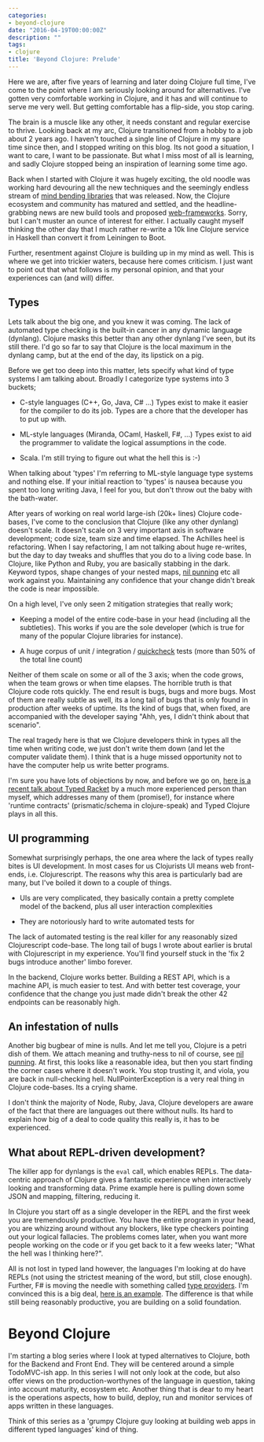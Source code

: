 ```yaml
---
categories:
- beyond-clojure
date: "2016-04-19T00:00:00Z"
description: ""
tags:
- clojure
title: 'Beyond Clojure: Prelude'
---
```


Here we are, after five years of learning and later doing Clojure full time, I've come to the point where I am seriously looking around for alternatives. I've gotten very comfortable working in Clojure, and it has and will continue to serve me very well. But getting comfortable has a flip-side, you stop caring.

<!--more-->

The brain is a muscle like any other, it needs constant and regular exercise to thrive. Looking back at my arc, Clojure transitioned from a hobby to a job about 2 years ago. I haven't touched a single line of Clojure in my spare time since then, and I stopped writing on this blog. Its not good a situation, I want to care, I want to be passionate. But what I miss most of all is learning, and sadly Clojure stopped being an inspiration of learning some time ago.

Back when I started with Clojure it was hugely exciting, the old noodle was working hard devouring all the new techniques and the seemingly endless stream of [mind bending libraries](https://github.com/clojure/core.logic) that was released. Now, the Clojure ecosystem and community has matured and settled, and the headline-grabbing news are new build tools and proposed [web-frameworks](https://www.kickstarter.com/projects/1346708779/arachne-rapid-web-development-for-clojure). Sorry, but I can't muster an ounce of interest for either. I actually caught myself thinking the other day that I much rather re-write a 10k line Clojure service in Haskell than convert it from Leiningen to Boot.

Further, resentment against Clojure is building up in my mind as well. This is where we get into trickier waters, because here comes criticism. I just want to point out that what follows is my personal opinion, and that your experiences can (and will) differ.

## Types

Lets talk about the big one, and you knew it was coming. The lack of automated type checking is the built-in cancer in any dynamic language (dynlang). Clojure masks this better than any other dynlang I've seen, but its still there. I'd go so far to say that Clojure is the local maximum in the dynlang camp, but at the end of the day, its lipstick on a pig.

Before we get too deep into this matter, lets specify what kind of type systems I am talking about. Broadly I categorize type systems into 3 buckets;

* C-style languages (C++, Go, Java, C# ...) Types exist to make it easier for the compiler to do its job. Types are a chore that the developer has to put up with.

* ML-style languages (Miranda, OCaml, Haskell, F#, ...) Types exist to aid the programmer to validate the logical assumptions in the code.

* Scala. I'm still trying to figure out what the hell this is :-)

When talking about 'types' I'm referring to ML-style language type systems and nothing else. If your initial reaction to 'types' is nausea because you spent too long writing Java, I feel for you, but don't throw out the baby with the bath-water.

After years of working on real world large-ish (20k+ lines) Clojure code-bases, I've come to the conclusion that Clojure (like any other dynlang) doesn't scale. It doesn't scale on 3 very important axis in software development; code size, team size and time elapsed. The Achilles heel is refactoring. When I say refactoring, I am not talking about huge re-writes, but the day to day tweaks and shuffles that you do to a living code base. In Clojure, like Python and Ruby, you are basically stabbing in the dark. Keyword typos, shape changes of your nested maps, [nil punning](http://www.lispcast.com/nil-punning) etc all work against you. Maintaining any confidence that your change didn't break the code is near impossible.

On a high level, I've only seen 2 mitigation strategies that really work;

* Keeping a model of the entire code-base in your head (including all the subtleties). This works if you are the sole developer (which is true for many of the popular Clojure libraries for instance).

* A huge corpus of unit / integration / [quickcheck](https://github.com/clojure/test.check) tests (more than 50% of the total line count)

Neither of them scale on some or all of the 3 axis; when the code grows, when the team grows or when time elapses. The horrible truth is that Clojure code rots quickly. The end result is bugs, bugs and more bugs. Most of them are really subtle as well, its a long tail of bugs that is only found in production after weeks of uptime. Its the kind of bugs that, when fixed, are accompanied with the developer saying "Ahh, yes, I didn't think about that scenario".

The real tragedy here is that we Clojure developers think in types all the time when writing code, we just don't write them down (and let the computer validate them). I think that is a huge missed opportunity not to have the computer help us write better programs.

I'm sure you have lots of objections by now, and before we go on, [here is a recent talk about Typed Racket](https://www.youtube.com/watch?v=XTl7Jn_kmio) by a much more experienced person than myself, which addresses many of them (promise!), for instance where 'runtime contracts' (prismatic/schema in clojure-speak) and Typed Clojure plays in all this.

## UI programming

Somewhat surprisingly perhaps, the one area where the lack of types really bites is UI development. In most cases for us Clojurists UI means web front-ends, i.e. Clojurescript. The reasons why this area is particularly bad are many, but I've boiled it down to a couple of things.

* UIs are very complicated, they basically contain a pretty complete model of the backend, plus all user interaction complexities

* They are notoriously hard to write automated tests for

The lack of automated testing is the real killer for any reasonably sized Clojurescript code-base. The long tail of bugs I wrote about earlier is brutal with Clojurescript in my experience. You'll find yourself stuck in the 'fix 2 bugs introduce another' limbo forever.

In the backend, Clojure works better. Building a REST API, which is a machine API, is much easier to test. And with better test coverage, your confidence that the change you just made didn't break the other 42 endpoints can be reasonably high.

## An infestation of nulls

Another big bugbear of mine is nulls. And let me tell you, Clojure is a petri dish of them. We attach meaning and truthy-ness to nil of course, see [nil punning](http://www.lispcast.com/nil-punning). At first, this looks like a reasonable idea, but then you start finding the corner cases where it doesn't work. You stop trusting it, and viola, you are back in null-checking hell. NullPointerException is a very real thing in Clojure code-bases. Its a crying shame.

I don't think the majority of Node, Ruby, Java, Clojure developers are aware of the fact that there are languages out there without nulls. Its hard to explain how big of a deal to code quality this really is, it has to be experienced.

## What about REPL-driven development?

The killer app for dynlangs is the `eval` call, which enables REPLs. The data-centric approach of Clojure gives a fantastic experience when interactively looking and transforming data. Prime example here is pulling down some JSON and mapping, filtering, reducing it.

In Clojure you start off as a single developer in the REPL and the first week you are tremendously productive. You have the entire program in your head, you are whizzing around without any blockers, like type checkers pointing out your logical fallacies. The problems comes later, when you want more people working on the code or if you get back to it a few weeks later; "What the hell was I thinking here?".

All is not lost in typed land however, the languages I'm looking at do have REPLs (not using the strictest meaning of the word, but still, close enough). Further, F# is moving the needle with something called [type providers](https://msdn.microsoft.com/en-us/library/hh156509.aspx). I'm convinced this is a big deal, [here is an example](http://martintrojer.github.io/fsharp/2013/06/04/comparing-fp-repl-sessions). The difference is that while still being reasonably productive, you are building on a solid foundation.

# Beyond Clojure

I'm starting a blog series where I look at typed alternatives to Clojure, both for the Backend and Front End. They will be centered around a simple TodoMVC-ish app. In this series I will not only look at the code, but also offer views on the production-worthynes of the language in question, taking into account maturity, ecosystem etc. Another thing that is dear to my heart is the operations aspects, how to build, deploy, run and monitor services of apps written in these languages.

Think of this series as a 'grumpy Clojure guy looking at building web apps in different typed languages' kind of thing.
